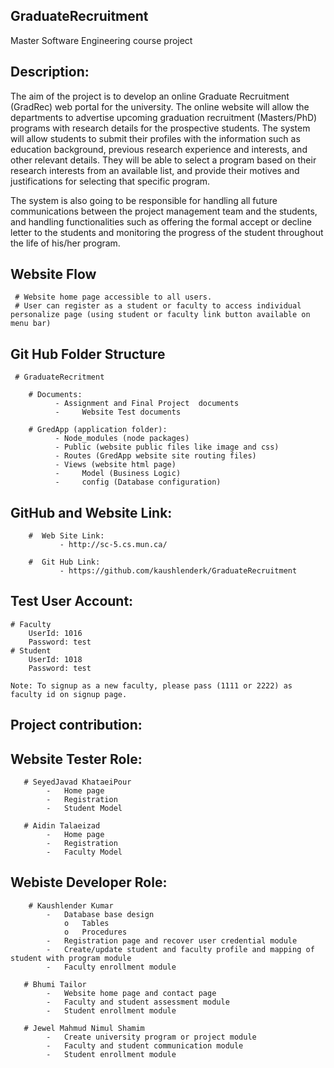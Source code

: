 ## GraduateRecruitment
Master Software Engineering course project

## Description:

The aim of the project is to develop an online Graduate Recruitment (GradRec) web portal for the university. The online website will 
allow the departments to advertise upcoming graduation recruitment (Masters/PhD) programs with research details for the prospective 
students.
The system will allow students to submit their profiles with the information such as education background, previous research 
experience and interests, and other relevant details. They will be able to select a program based on their research interests from an 
available list, and provide their motives and justifications for selecting that specific program.

The system is also going to be responsible for handling all future communications between the project management team and the students, 
and handling functionalities such as offering the formal accept or decline letter to the students and monitoring the progress of the 
student throughout the life of his/her program.

## Website Flow

	 # Website home page accessible to all users.
	 # User can register as a student or faculty to access individual personalize page (using student or faculty link button available on menu bar)


## Git Hub Folder Structure

     # GraduateRecritment
     
        # Documents: 
              -	Assignment and Final Project  documents
              - 	Website Test documents

        # GredApp (application folder):
              -	Node_modules (node packages)
              -	Public (website public files like image and css)
              -	Routes (GredApp website site routing files)
              -	Views (website html page)
              - 	Model (Business Logic)
              - 	config (Database configuration)

## GitHub and Website Link:

        #  Web Site Link:
               - http://sc-5.cs.mun.ca/

        #  Git Hub Link:
               - https://github.com/kaushlenderk/GraduateRecruitment

## Test User Account:
	# Faculty
		UserId: 1016
		Password: test
	# Student
		UserId: 1018	
		Password: test
		
	Note: To signup as a new faculty, please pass (1111 or 2222) as faculty id on signup page.
               
## Project contribution:

## Website Tester Role:

       # SeyedJavad KhataeiPour
            -	Home page
            -	Registration
            -	Student Model

       # Aidin Talaeizad
            -	Home page
            -	Registration
            -	Faculty Model

## Webiste Developer Role:

        # Kaushlender Kumar
            -	Database base design
                o	Tables
                o	Procedures
            -	Registration page and recover user credential module
            -	Create/update student and faculty profile and mapping of student with program module
            -	Faculty enrollment module

       # Bhumi Tailor
            -	Website home page and contact page
            -	Faculty and student assessment module
            -	Student enrollment module

       # Jewel Mahmud Nimul Shamim
            -	Create university program or project module 
            -	Faculty and student communication module
            -	Student enrollment module






